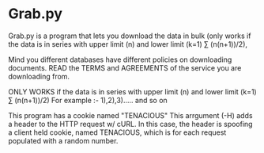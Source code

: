 # Grab.py
Grab.py is a program that lets you download the data in bulk (only works if the data is in series with upper limit (n) and lower limit (k=1) ∑ (n(n+1))/2), 

Mind you different databases have different policies on downloading documents. READ the TERMS and AGREEMENTS of the service you are downloading from. 

ONLY WORKS if the data is in series with upper limit (n) and lower limit (k=1) ∑ (n(n+1))/2)
For example :- 1),2),3)..... and so on

This program has a cookie named "TENACIOUS" This arrgument (-H) adds a header to the HTTP request w/ cURL. In this case, the header is spoofing a client held cookie, named TENACIOUS, which is for each request populated with a random number.

